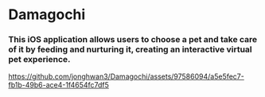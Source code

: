 # Damagochi
### This iOS application allows users to choose a pet and take care of it by feeding and nurturing it, creating an interactive virtual pet experience.

https://github.com/jonghwan3/Damagochi/assets/97586094/a5e5fec7-fb1b-49b6-ace4-1f4654fc7df5

